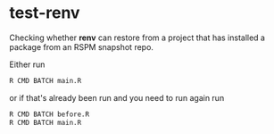 # test-renv

Checking whether **renv** can restore from a project that has installed a package from an RSPM snapshot repo.

Either run
```bash
R CMD BATCH main.R
```

or if that's already been run and you need to run again run
```bash
R CMD BATCH before.R
R CMD BATCH main.R
```
